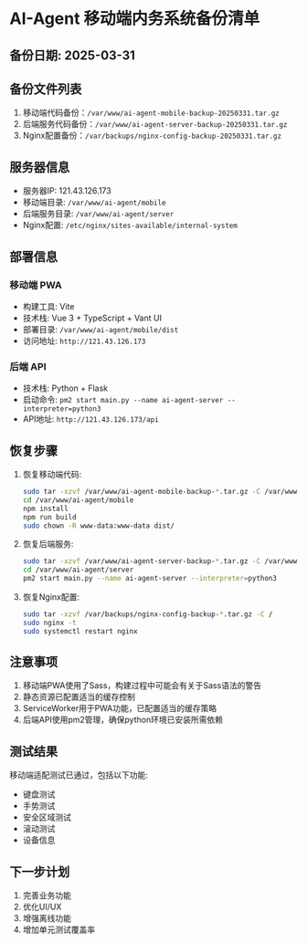 # AI-Agent 移动端内务系统备份清单

## 备份日期: 2025-03-31

## 备份文件列表

1. 移动端代码备份：`/var/www/ai-agent-mobile-backup-20250331.tar.gz`
2. 后端服务代码备份：`/var/www/ai-agent-server-backup-20250331.tar.gz`
3. Nginx配置备份：`/var/backups/nginx-config-backup-20250331.tar.gz`

## 服务器信息

- 服务器IP: 121.43.126.173
- 移动端目录: `/var/www/ai-agent/mobile`
- 后端服务目录: `/var/www/ai-agent/server`
- Nginx配置: `/etc/nginx/sites-available/internal-system`

## 部署信息

### 移动端 PWA

- 构建工具: Vite
- 技术栈: Vue 3 + TypeScript + Vant UI
- 部署目录: `/var/www/ai-agent/mobile/dist`
- 访问地址: `http://121.43.126.173`

### 后端 API

- 技术栈: Python + Flask
- 启动命令: `pm2 start main.py --name ai-agent-server --interpreter=python3`
- API地址: `http://121.43.126.173/api`

## 恢复步骤

1. 恢复移动端代码:
   ```bash
   sudo tar -xzvf /var/www/ai-agent-mobile-backup-*.tar.gz -C /var/www/
   cd /var/www/ai-agent/mobile
   npm install
   npm run build
   sudo chown -R www-data:www-data dist/
   ```

2. 恢复后端服务:
   ```bash
   sudo tar -xzvf /var/www/ai-agent-server-backup-*.tar.gz -C /var/www/
   cd /var/www/ai-agent/server
   pm2 start main.py --name ai-agent-server --interpreter=python3
   ```

3. 恢复Nginx配置:
   ```bash
   sudo tar -xzvf /var/backups/nginx-config-backup-*.tar.gz -C /
   sudo nginx -t
   sudo systemctl restart nginx
   ```

## 注意事项

1. 移动端PWA使用了Sass，构建过程中可能会有关于Sass语法的警告
2. 静态资源已配置适当的缓存控制
3. ServiceWorker用于PWA功能，已配置适当的缓存策略
4. 后端API使用pm2管理，确保python环境已安装所需依赖

## 测试结果

移动端适配测试已通过，包括以下功能:
- 键盘测试
- 手势测试
- 安全区域测试
- 滚动测试
- 设备信息

## 下一步计划

1. 完善业务功能
2. 优化UI/UX
3. 增强离线功能
4. 增加单元测试覆盖率 